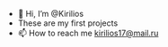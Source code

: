 - 👋 Hi, I’m @Kirilios
- These are my first projects
- 📫 How to reach me kirilios17@mail.ru

<!---
Kirilios/Kirilios is a ✨ special ✨ repository because its `README.md` (this file) appears on your GitHub profile.
You can click the Preview link to take a look at your changes.
--->
